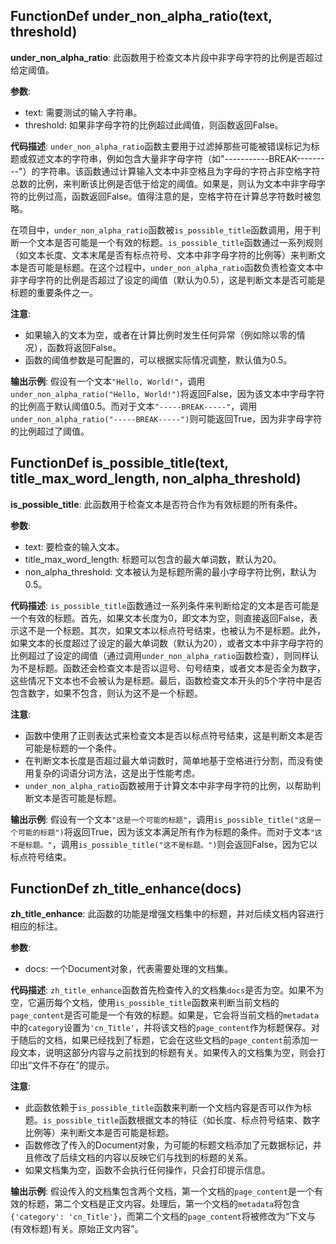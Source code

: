 ## FunctionDef under_non_alpha_ratio(text, threshold)
**under_non_alpha_ratio**: 此函数用于检查文本片段中非字母字符的比例是否超过给定阈值。

**参数**:
- text: 需要测试的输入字符串。
- threshold: 如果非字母字符的比例超过此阈值，则函数返回False。

**代码描述**:
`under_non_alpha_ratio`函数主要用于过滤掉那些可能被错误标记为标题或叙述文本的字符串，例如包含大量非字母字符（如"-----------BREAK---------"）的字符串。该函数通过计算输入文本中非空格且为字母的字符占非空格字符总数的比例，来判断该比例是否低于给定的阈值。如果是，则认为文本中非字母字符的比例过高，函数返回False。值得注意的是，空格字符在计算总字符数时被忽略。

在项目中，`under_non_alpha_ratio`函数被`is_possible_title`函数调用，用于判断一个文本是否可能是一个有效的标题。`is_possible_title`函数通过一系列规则（如文本长度、文本末尾是否有标点符号、文本中非字母字符的比例等）来判断文本是否可能是标题。在这个过程中，`under_non_alpha_ratio`函数负责检查文本中非字母字符的比例是否超过了设定的阈值（默认为0.5），这是判断文本是否可能是标题的重要条件之一。

**注意**:
- 如果输入的文本为空，或者在计算比例时发生任何异常（例如除以零的情况），函数将返回False。
- 函数的阈值参数是可配置的，可以根据实际情况调整，默认值为0.5。

**输出示例**:
假设有一个文本`"Hello, World!"`，调用`under_non_alpha_ratio("Hello, World!")`将返回False，因为该文本中字母字符的比例高于默认阈值0.5。而对于文本`"-----BREAK-----"`，调用`under_non_alpha_ratio("-----BREAK-----")`则可能返回True，因为非字母字符的比例超过了阈值。
## FunctionDef is_possible_title(text, title_max_word_length, non_alpha_threshold)
**is_possible_title**: 此函数用于检查文本是否符合作为有效标题的所有条件。

**参数**:
- text: 要检查的输入文本。
- title_max_word_length: 标题可以包含的最大单词数，默认为20。
- non_alpha_threshold: 文本被认为是标题所需的最小字母字符比例，默认为0.5。

**代码描述**:
`is_possible_title`函数通过一系列条件来判断给定的文本是否可能是一个有效的标题。首先，如果文本长度为0，即文本为空，则直接返回False，表示这不是一个标题。其次，如果文本以标点符号结束，也被认为不是标题。此外，如果文本的长度超过了设定的最大单词数（默认为20），或者文本中非字母字符的比例超过了设定的阈值（通过调用`under_non_alpha_ratio`函数检查），则同样认为不是标题。函数还会检查文本是否以逗号、句号结束，或者文本是否全为数字，这些情况下文本也不会被认为是标题。最后，函数检查文本开头的5个字符中是否包含数字，如果不包含，则认为这不是一个标题。

**注意**:
- 函数中使用了正则表达式来检查文本是否以标点符号结束，这是判断文本是否可能是标题的一个条件。
- 在判断文本长度是否超过最大单词数时，简单地基于空格进行分割，而没有使用复杂的词语分词方法，这是出于性能考虑。
- `under_non_alpha_ratio`函数被用于计算文本中非字母字符的比例，以帮助判断文本是否可能是标题。

**输出示例**:
假设有一个文本`"这是一个可能的标题"`，调用`is_possible_title("这是一个可能的标题")`将返回True，因为该文本满足所有作为标题的条件。而对于文本`"这不是标题。"`，调用`is_possible_title("这不是标题。")`则会返回False，因为它以标点符号结束。
## FunctionDef zh_title_enhance(docs)
**zh_title_enhance**: 此函数的功能是增强文档集中的标题，并对后续文档内容进行相应的标注。

**参数**:
- docs: 一个Document对象，代表需要处理的文档集。

**代码描述**:
`zh_title_enhance`函数首先检查传入的文档集`docs`是否为空。如果不为空，它遍历每个文档，使用`is_possible_title`函数来判断当前文档的`page_content`是否可能是一个有效的标题。如果是，它会将当前文档的`metadata`中的`category`设置为`'cn_Title'`，并将该文档的`page_content`作为标题保存。对于随后的文档，如果已经找到了标题，它会在这些文档的`page_content`前添加一段文本，说明这部分内容与之前找到的标题有关。如果传入的文档集为空，则会打印出“文件不存在”的提示。

**注意**:
- 此函数依赖于`is_possible_title`函数来判断一个文档内容是否可以作为标题。`is_possible_title`函数根据文本的特征（如长度、标点符号结束、数字比例等）来判断文本是否可能是标题。
- 函数修改了传入的Document对象，为可能的标题文档添加了元数据标记，并且修改了后续文档的内容以反映它们与找到的标题的关系。
- 如果文档集为空，函数不会执行任何操作，只会打印提示信息。

**输出示例**:
假设传入的文档集包含两个文档，第一个文档的`page_content`是一个有效的标题，第二个文档是正文内容。处理后，第一个文档的`metadata`将包含`{'category': 'cn_Title'}`，而第二个文档的`page_content`将被修改为“下文与(有效标题)有关。原始正文内容”。

